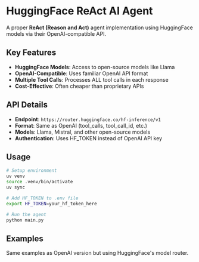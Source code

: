 # HuggingFace ReAct AI Agent

A proper **ReAct (Reason and Act)** agent implementation using HuggingFace models via their OpenAI-compatible API.

## Key Features

- **HuggingFace Models**: Access to open-source models like Llama
- **OpenAI-Compatible**: Uses familiar OpenAI API format
- **Multiple Tool Calls**: Processes ALL tool calls in each response
- **Cost-Effective**: Often cheaper than proprietary APIs

## API Details

- **Endpoint**: `https://router.huggingface.co/hf-inference/v1`
- **Format**: Same as OpenAI (tool_calls, tool_call_id, etc.)
- **Models**: Llama, Mistral, and other open-source models
- **Authentication**: Uses HF_TOKEN instead of OpenAI API key

## Usage

```bash
# Setup environment
uv venv
source .venv/bin/activate
uv sync

# Add HF_TOKEN to .env file
export HF_TOKEN=your_hf_token_here

# Run the agent
python main.py
```

## Examples

Same examples as OpenAI version but using HuggingFace's model router.